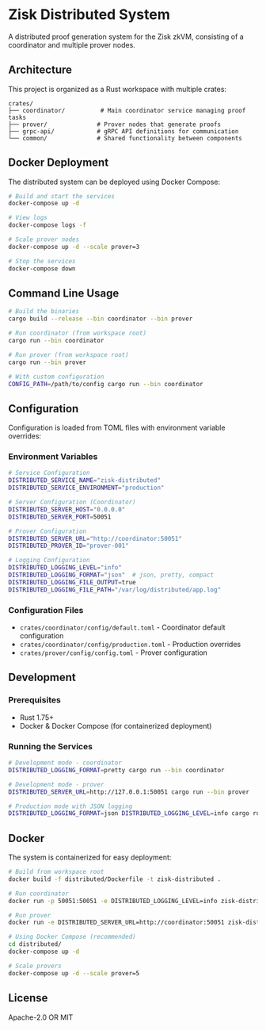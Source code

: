 # Zisk Distributed System

A distributed proof generation system for the Zisk zkVM, consisting of a coordinator and multiple prover nodes.

## Architecture

This project is organized as a Rust workspace with multiple crates:

```
crates/
├── coordinator/          # Main coordinator service managing proof tasks
├── prover/              # Prover nodes that generate proofs
├── grpc-api/            # gRPC API definitions for communication
└── common/              # Shared functionality between components
```

## Docker Deployment

The distributed system can be deployed using Docker Compose:

```bash
# Build and start the services
docker-compose up -d

# View logs
docker-compose logs -f

# Scale prover nodes
docker-compose up -d --scale prover=3

# Stop the services
docker-compose down
```

## Command Line Usage

```bash
# Build the binaries
cargo build --release --bin coordinator --bin prover

# Run coordinator (from workspace root)
cargo run --bin coordinator

# Run prover (from workspace root) 
cargo run --bin prover

# With custom configuration
CONFIG_PATH=/path/to/config cargo run --bin coordinator
```

## Configuration

Configuration is loaded from TOML files with environment variable overrides:

### Environment Variables

```bash
# Service Configuration
DISTRIBUTED_SERVICE_NAME="zisk-distributed"
DISTRIBUTED_SERVICE_ENVIRONMENT="production"

# Server Configuration (Coordinator)
DISTRIBUTED_SERVER_HOST="0.0.0.0"
DISTRIBUTED_SERVER_PORT=50051

# Prover Configuration
DISTRIBUTED_SERVER_URL="http://coordinator:50051"
DISTRIBUTED_PROVER_ID="prover-001"

# Logging Configuration
DISTRIBUTED_LOGGING_LEVEL="info"
DISTRIBUTED_LOGGING_FORMAT="json"  # json, pretty, compact
DISTRIBUTED_LOGGING_FILE_OUTPUT=true
DISTRIBUTED_LOGGING_FILE_PATH="/var/log/distributed/app.log"
```

### Configuration Files

- `crates/coordinator/config/default.toml` - Coordinator default configuration
- `crates/coordinator/config/production.toml` - Production overrides
- `crates/prover/config/config.toml` - Prover configuration

## Development

### Prerequisites

- Rust 1.75+
- Docker & Docker Compose (for containerized deployment)

### Running the Services

```bash
# Development mode - coordinator
DISTRIBUTED_LOGGING_FORMAT=pretty cargo run --bin coordinator

# Development mode - prover
DISTRIBUTED_SERVER_URL=http://127.0.0.1:50051 cargo run --bin prover

# Production mode with JSON logging
DISTRIBUTED_LOGGING_FORMAT=json DISTRIBUTED_LOGGING_LEVEL=info cargo run --bin coordinator --release
```
## Docker

The system is containerized for easy deployment:

```bash
# Build from workspace root
docker build -f distributed/Dockerfile -t zisk-distributed .

# Run coordinator
docker run -p 50051:50051 -e DISTRIBUTED_LOGGING_LEVEL=info zisk-distributed coordinator

# Run prover
docker run -e DISTRIBUTED_SERVER_URL=http://coordinator:50051 zisk-distributed prover

# Using Docker Compose (recommended)
cd distributed/
docker-compose up -d

# Scale provers
docker-compose up -d --scale prover=5
```

## License

Apache-2.0 OR MIT
